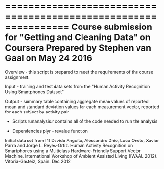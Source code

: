 ===============================================================
Course submission for "Getting and Cleaning Data" on Coursera
Prepared by Stephen van Gaal on May 24 2016
===============================================================

Overview - this script is prepared to meet the requirements of the
course assignment. 

Input - training and test data sets from the "Human Activity Recognition Using 
Smartphones Dataset" 

Output - summary table containing aggregate mean values of reported mean and standard
deviation values for each measurement vector, reported for each subject by activity 
pair

+ Scripts
runanalysis.r contains all of the code needed to run the analysis

+ Dependencies
plyr - revalue function


Initial data set from
[1] Davide Anguita, Alessandro Ghio, Luca Oneto, Xavier Parra and Jorge L. Reyes-Ortiz. Human Activity Recognition on Smartphones using a Multiclass Hardware-Friendly Support Vector Machine. International Workshop of Ambient Assisted Living (IWAAL 2012). Vitoria-Gasteiz, Spain. Dec 2012
